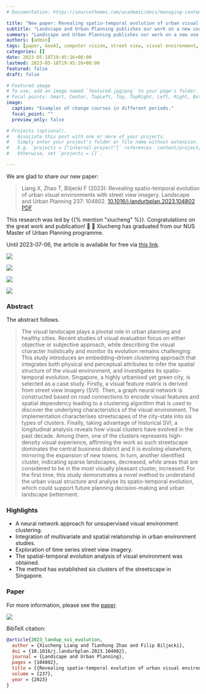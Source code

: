 ```yaml
---
# Documentation: https://sourcethemes.com/academic/docs/managing-content/

title: "New paper: Revealing spatio-temporal evolution of urban visual environments with street view imagery"
subtitle: "Landscape and Urban Planning publishes our work on a new use case of street-level imagery and its temporal aspect."
summary: "Landscape and Urban Planning publishes our work on a new use case of street-level imagery and its temporal aspect."
authors: [admin]
tags: [paper, GeoAI, computer vision, street view, visual environment, urban planning]
categories: []
date: 2023-05-18T19:45:16+08:00
lastmod: 2023-05-18T19:45:16+08:00
featured: false
draft: false

# Featured image
# To use, add an image named `featured.jpg/png` to your page's folder.
# Focal points: Smart, Center, TopLeft, Top, TopRight, Left, Right, BottomLeft, Bottom, BottomRight.
image:
  caption: "Examples of change courses in different periods."
  focal_point: ""
  preview_only: false

# Projects (optional).
#   Associate this post with one or more of your projects.
#   Simply enter your project's folder or file name without extension.
#   E.g. `projects = ["internal-project"]` references `content/project/deep-learning/index.md`.
#   Otherwise, set `projects = []`.

---
```


We are glad to share our new paper:

> Liang X, Zhao T, Biljecki F (2023): Revealing spatio-temporal evolution of urban visual environments with street view imagery. Landscape and Urban Planning 237: 104802. [<i class="ai ai-doi-square ai"></i> 10.1016/j.landurbplan.2023.104802](https://doi.org/10.1016/j.landurbplan.2023.104802) [<i class="far fa-file-pdf"></i> PDF](/publication/2023-landup-svi-evolution/2023-landup-svi-evolution.pdf)</i>

This research was led by {{% mention "xiucheng" %}}.
Congratulations on the great work and publication! :raised_hands: :clap:
Xiucheng has graduated from our NUS Master of Urban Planning programme.

Until 2023-07-06, the article is available for free via [this link](https://authors.elsevier.com/a/1h5iEcUG5SiP%7E).

![](1.png)

![](2.png)

![](3.png)

![](4.png)

### Abstract

The abstract follows.

> The visual landscape plays a pivotal role in urban planning and healthy cities. Recent studies of visual evaluation focus on either objective or subjective approach, while describing the visual character holistically and monitor its evolution remains challenging. This study introduces an embedding-driven clustering approach that integrates both physical and perceptual attributes to infer the spatial structure of the visual environment, and investigates its spatio-temporal evolution. Singapore, a highly urbanised yet green city, is selected as a case study. Firstly, a visual feature matrix is derived from street view imagery (SVI). Then, a graph neural network is constructed based on road connections to encode visual features and spatial dependency leading to a clustering algorithm that is used to discover the underlying characteristics of the visual environment. The implementation characterises streetscapes of the city-state into six types of clusters. Finally, taking advantage of historical SVI, a longitudinal analysis reveals how visual clusters have evolved in the past decade. Among them, one of the clusters represents high-density visual experience, affirming the work as such streetscape dominates the central business district and it is evolving elsewhere, mirroring the expansion of new towns. In turn, another identified cluster, indicating sparse landscapes, decreased, while areas that are considered to be in the most visually pleasant cluster, increased. For the first time, this study demonstrates a novel method to understand the urban visual structure and analyse its spatio-temporal evolution, which could support future planning decision-making and urban landscape betterment.

### Highlights

+ A neural network approach for unsupervised visual environment clustering.
+ Integration of multivariate and spatial relationship in urban environment studies.
+ Exploration of time series street view imagery.
+ The spatial-temporal evolution analysis of visual environment was obtained.
+ The method has established six clusters of the streetscape in Singapore.

### Paper 

For more information, please see the [paper](/publication/2023-landup-svi-evolution/).

[![](page-one.png)](/publication/2023-landup-svi-evolution/)

BibTeX citation:
```bibtex
@article{2023_landup_svi_evolution,
  author = {Xiucheng Liang and Tianhong Zhao and Filip Biljecki},
  doi = {10.1016/j.landurbplan.2023.104802},
  journal = {Landscape and Urban Planning},
  pages = {104802},
  title = {{Revealing spatio-temporal evolution of urban visual environments with street view imagery}},
  volume = {237},
  year = {2023}
}
```
